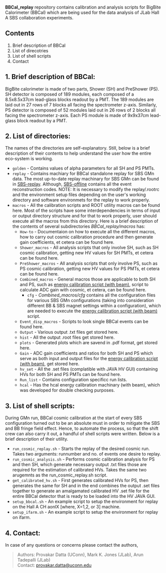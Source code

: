 **BBCal_replay** repository contains calibration and analysis scripts for BigBite Calorimeter (BBCal) which are being used for the data analysis of JLab Hall A SBS collaboration experiments.

## Contents
1. Brief description of BBCal
2. List of direcotries
3. List of shell scripts
4. Contact

## 1. Brief description of BBCal:
BigBite calorimeter is made of two parts, Shower (SH) and PreShower (PS). SH detector is composed of 189 modules, each composed of a 8.5x8.5x37cm lead-glass blocks readout by a PMT. The 189 modules are laid out in 27 rows of 7 blocks all facing the spectrometer z-axis. Similarly, PS detector is composed of 52 modules laid out in 26 rows of 2 blocks all facing the spectrometer z-axis. Each PS module is made of 9x9x37cm lead-glass block readout by a PMT. 

## 2. List of directories: 
The names of the directories are self-explanatory. Still, below is a brief description of their contents to help understand the user how the entire eco-system is working.

- `golden` - Contains values of alpha parameters for all SH and PS PMTs. 
- `replay` - Contains machiary for BBCal standalone replay for SBS GMn data. The most up-to-date replay machinary for SBS GMn can be found in [SBS-replay](https://github.com/JeffersonLab/SBS-replay). Although, [SBS-offline](https://github.com/JeffersonLab/SBS-offline) contains all the event reconstruction codes. NOTE: It is necessary to modify the replay/.rootrc and the environment setup files depending on the user's working directory and software environmets for the replay to work properly. 
- `macros` - All the calibration scripts and ROOT utility macros can be found here. Most of the scripts have some interdependencies in terms of input or output directory structure and for that to work properly, user should execute all the macros from this directory. Here is a brief description of the contents of several subdirectories _BBCal_replay/macros_ has:
  -  `How-to` - Documentaion on how to execute all the different macros, how to carry out cosmic calibration procedure and then generate gain coefficients, et cetera can be found here.
  -  `Shower_macros` - All analysis scripts that only involve SH, such as SH cosmic calibration, getting new HV values for SH PMTs, et cetera can be found here.
  -  `PreShower_macros` - All analysis scripts that only involve PS, such as PS cosmic calibration, getting new HV values for PS PMTs, et cetera can be found here.
  -  `Combined_macros` - General macros those are applicable to both SH and PS, such as [energy calibration script (with beam)](https://github.com/provakar1994/BBCal_replay/blob/master/macros/Combined_macros/test_eng_cal_BBCal.C), script to calculate ADC gain with cosmic, et cetera, can be found here.
     - `cfg` - _Combined_macros/cfg_ contains all the configuration files for various SBS GMn configurations (taking into consideration different BB & SBS magnet settings within a configuration), which are needed to execute the [energy calibration script (with beam)](https://github.com/provakar1994/BBCal_replay/blob/master/macros/Combined_macros/test_eng_cal_BBCal.C) script.
  -  `Event_disp_macros` - Scripts to look single BBCal events can be found here.
  -  `Output` - Various output .txt files get stored here.
  -  `hist` - All the output .root files get stored here.
  -  `plots` - Generated plots which are savend in .pdf format, get stored here.
  -  `Gain` - ADC gain coefficients and ratios for both SH and PS which serve as both input and output files for the [energy calibration script (with beam)](https://github.com/provakar1994/BBCal_replay/blob/master/macros/Combined_macros/test_eng_cal_BBCal.C), get stored here.
  -  `hv_set` - All the .set files (complatible with JAVA HV GUI) containing HVs for both SH and PS PMTs can be found here.
  -  `Run_list` - Contains configuration specificc run lists.
  -  `hcal` - Has the hcal energy calibration machinary (with beam), which was developed for double checking purposes. 
 
## 3. List of shell scripts:
During GMn run, BBCal cosmic calibration at the start of every SBS configuration turned out to be an absolute must in order to mitigate the SBS and BB fringe field effect. Hence, to automate the process, so that the shift crew can also carry it out, a handful of shell scripts were written. Below is a brief description of their utility. 
  - `run_cosmic_replay.sh` - Starts the replay of the desired cosmic run. Takes two arguments: runnumber and no. of events one desire to replay.
  - `run_cosmic_analysis.sh` - Performs cosmic calibration analysis for PS and then SH, which generate necessary output .txt files those are required for the estimation of calibrated HVs. Takes the same two arugemnts as the run_cosmic_replay.sh script.
  - `get_calibrated_hv.sh` - First generates calibrated HVs for PS, then generates the same for SH and in the end combines the output .set files together to generate an amalgamated calibrated HV .set file for the entire BBCal detector that is ready to be loaded into the HV JAVA GUI.
  - `setup_bbcal.sh` - An example script to setup the environment for replay on the Hall A CH aonlX [where, X=1,2, or 3] machine.
  - `setup_ifarm.sh` - An example script to setup the environment for replay on ifarm.

## 4. Contact:
In case of any questions or concerns please contact the authors,
>Authors: Provakar Datta (UConn), Mark K. Jones (JLab), Arun Tadepalli (JLab) <br> 
>Contact: <provakar.datta@uconn.edu>
